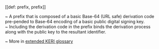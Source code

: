[[def: prefix, prefix]]

~ A prefix that is composed of a basic Base-64 (URL safe) derivation code pre-pended to Base-64 encoding of a basic public digital signing key.  
~ Including the derivation code in the prefix binds the derivation process along with the public key to the resultant identifier. 

~ More in <a href="https://weboftrust.github.io/WOT-terms/docs/glossary/prefix">extended KERI glossary</a>
